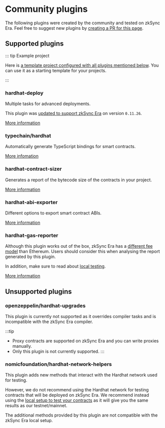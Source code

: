 # Community plugins

The following plugins were created by the community and tested on zkSync Era. Feel free to suggest new plugins by [creating a PR for this page](https://github.com/matter-labs/zksync-web-era-docs/blob/main/docs/tools/hardhat/other-plugins.md).

## Supported plugins

::: tip Example project

Here is [a template project configured with all plugins mentioned below](https://github.com/matter-labs/era-hardhat-with-plugins). You can use it as a starting template for your projects.

:::

### hardhat-deploy

Multiple tasks for advanced deployments.

This plugin was [updated to support zkSync Era](https://github.com/wighawag/hardhat-deploy/pull/437) on version `0.11.26`.

[More information](https://www.npmjs.com/package/hardhat-deploy)

### typechain/hardhat

Automatically generate TypeScript bindings for smart contracts.

[More infomation](https://www.npmjs.com/package/@typechain/hardhat)


### hardhat-contract-sizer

Generates a report of the bytecode size of the contracts in your project.

[More information](https://www.npmjs.com/package/hardhat-contract-sizer)

### hardhat-abi-exporter

Different options to export smart contract ABIs.

[More information](https://www.npmjs.com/package/hardhat-abi-exporter)

### hardhat-gas-reporter

Although this plugin works out of the box, zkSync Era has a [different fee model](../../dev/developer-guides/transactions/fee-model.md) than Ethereum. Users should consider this when analysing the report generated by this plugin.

In addition, make sure to read about [local testing](./testing.md).

[More information](https://www.npmjs.com/package/hardhat-gas-reporter)


## Unsupported plugins

### openzeppelin/hardhat-upgrades

This plugin is currently not supported as it overrides compiler tasks and is incompatible with the zkSync Era compiler. 

:::tip
- Proxy contracts are supported on zkSync Era and you can write proxies manually.
- Only this plugin is not currently supported. 
:::

### nomicfoundation/hardhat-network-helpers

This plugin adds new methods that interact with the Hardhat network used for testing.

However, we do not recommend using the Hardhat network for testing contracts that will be deployed on zkSync Era. We recommend instead using the [local setup to test your contracts](testing.md) as it will give you the same results as our testnet/mainnet.

The additional methods provided by this plugin are not compatible with the zkSync Era local setup.


 
